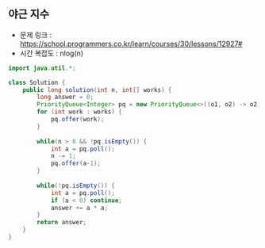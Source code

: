 ## 야근 지수
* 문제 링크 : https://school.programmers.co.kr/learn/courses/30/lessons/12927#
* 시간 복잡도 : nlog(n)
```java
import java.util.*;

class Solution {
    public long solution(int n, int[] works) {
        long answer = 0;
        PriorityQueue<Integer> pq = new PriorityQueue<>((o1, o2) -> o2.compareTo(o1));
        for (int work : works) {
            pq.offer(work);
        }
        
        while(n > 0 && !pq.isEmpty()) {
            int a = pq.poll();
            n -= 1;
            pq.offer(a-1);
        }
        
        while(!pq.isEmpty()) {
            int a = pq.poll();
            if (a < 0) continue;
            answer += a * a;
        }
        return answer;
    }
}
```
